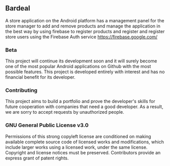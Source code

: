 ## Bardeal

A store application on the Android platform has a management panel for the store manager to add and remove products and manage the application in the best way by using firebase to register products and register and register store users using the Firebase Auth service https://firebase.google.com/

### Beta

This project will continue its development soon and it will surely become one of the most popular Android applications on Github with the most possible features. This project is developed entirely with interest and has no financial benefit for its developer.

### Contributing

This project aims to build a portfolio and prove the developer's skills for future cooperation with companies that need a good developer. As a result, we are sorry to accept requests by unauthorized people.

### GNU General Public License v3.0

Permissions of this strong copyleft license are conditioned on making available complete source code of licensed works and modifications, which include larger works using a licensed work, under the same license. Copyright and license notices must be preserved. Contributors provide an express grant of patent rights.
